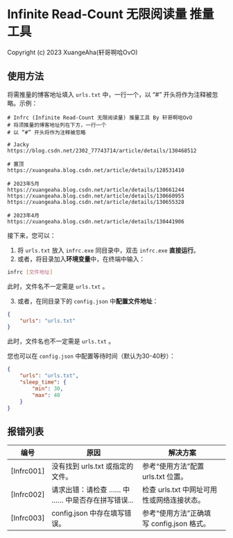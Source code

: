 # Infinite Read-Count 无限阅读量 推量工具

Copyright (c) 2023 XuangeAha(轩哥啊哈OvO)

## 使用方法

将需推量的博客地址填入 `urls.txt` 中，一行一个，以 “#” 开头将作为注释被忽略。示例：

```plaintext
# Infrc (Infinite Read-Count 无限阅读量) 推量工具 By 轩哥啊哈OvO
# 将须推量的博客地址列在下方，一行一个
# 以 “#” 开头将作为注释被忽略

# Jacky
https://blog.csdn.net/2302_77743714/article/details/130468512

# 置顶
https://xuangeaha.blog.csdn.net/article/details/128531410

# 2023年5月
https://xuangeaha.blog.csdn.net/article/details/130661244
https://xuangeaha.blog.csdn.net/article/details/130660955
https://xuangeaha.blog.csdn.net/article/details/130655328

# 2023年4月
https://xuangeaha.blog.csdn.net/article/details/130441906
```

接下来，您可以：

1. 将 `urls.txt` 放入 `infrc.exe` 同目录中，双击 `infrc.exe` **直接运行**。
2. 或者，将目录加入**环境变量**中，在终端中输入：

```bash
infrc [文件地址]
```

此时，文件名不一定需是 `urls.txt` 。

3. 或者，在同目录下的 `config.json` 中**配置文件地址**：

```json
{
    "urls": "urls.txt"
}
```

此时，文件名也不一定需是 `urls.txt` 。

您也可以在 `config.json` 中配置等待时间（默认为30-40秒）：

```json
{
    "urls": "urls.txt",
    "sleep_time": {
        "min": 30,
        "max": 40
    }
}
```

## 报错列表

| 编号       | 原因                                                 | 解决方案                                     |
| ---------- | ---------------------------------------------------- | -------------------------------------------- |
| [Infrc001] | 没有找到 urls.txt 或指定的文件。                     | 参考“使用方法”配置 urls.txt 位置。         |
| [Infrc002] | 请求出错：请检查 …… 中 …… 中是否存在拼写错误... | 检查 urls.txt 中网址可用性或网络连接状态。  |
| [Infrc003] | config.json 中存在填写错误。                         | 参考“使用方法”正确填写 config.json 格式。 |
